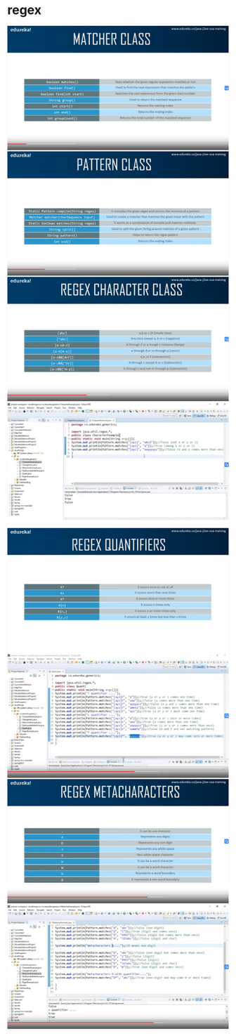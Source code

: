 # regex

<img src="img/12.png">

<img src="img/13.png">

<img src="img/14.png">

<img src="img/15.png">


<img src="img/16.png">

<img src="img/17.png">

<img src="img/18.png">

<img src="img/19.png">